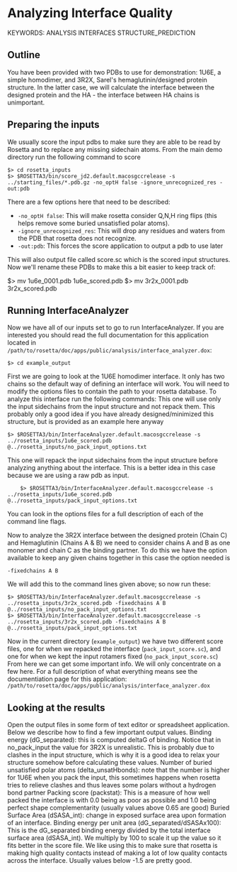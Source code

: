 Analyzing Interface Quality
===========================

KEYWORDS: ANALYSIS INTERFACES STRUCTURE_PREDICTION

Outline
-------
You have been provided with two PDBs to use for demonstration: 1U6E, a simple homodimer, and 3R2X, Sarel's hemaglutinin/designed protein structure.  In the latter case, we will calculate the interface between the designed protein and the HA - the interface between HA chains is unimportant.

Preparing the inputs
--------------------
We usually score the input pdbs to make sure they are able to be read by Rosetta and to replace any missing sidechain atoms.
From the main demo directory run the following command to score 

    $> cd rosetta_inputs
    $> $ROSETTA3/bin/score_jd2.default.macosgccrelease -s ../starting_files/*.pdb.gz -no_optH false -ignore_unrecognized_res -out:pdb

There are a few options here that need to be described:
* `-no_optH false`: This will make rosetta consider Q,N,H ring flips (this helps remove some buried unsatisfied polar atoms).
* `-ignore_unrecognized_res`: This will drop any residues and waters from the PDB that rosetta does not recognize.
* `-out:pdb`: This forces the score application to output a pdb to use later

This will also output file called score.sc which is the scored input structures.
Now we'll rename these PDBs to make this a bit easier to keep track of:

   $>  mv 1u6e_0001.pdb 1u6e_scored.pdb
   $>  mv 3r2x_0001.pdb 3r2x_scored.pdb

Running InterfaceAnalyzer
-------------------------
Now we have all of our inputs set to go to run InterfaceAnalyzer.
If you are interested you should read the full documentation for this application located in `/path/to/rosetta/doc/apps/public/analysis/interface_analyzer.dox`:

    $> cd example_output

First we are going to look at the 1U6E homodimer interface.  It only has two chains so the default way of defining an interface will work. 
You will need to modify the options files to contain the path to your rosetta database.
To analyze this interface run the following commands:
This one will use only the input sidechains from the input structure and not repack them.  This probably only a good idea if you have already designed/minimized this structure, but is provided as an example here anyway

	$> $ROSETTA3/bin/InterfaceAnalyzer.default.macosgccrelease -s ../rosetta_inputs/1u6e_scored.pdb @../rosetta_inputs/no_pack_input_options.txt

This one will repack the input sidechains from the input structure before analyzing anything about the interface. This is a better idea in this case because we are using a raw pdb as input.

    	$> $ROSETTA3/bin/InterfaceAnalyzer.default.macosgccrelease -s ../rosetta_inputs/1u6e_scored.pdb @../rosetta_inputs/pack_input_options.txt

You can look in the options files for a full description of each of the command line flags.

Now to analyze the 3R2X interface between the designed protein (Chain C) and Hemaglutinin (Chains A & B)  we need to consider chains A and B as one monomer and chain C as the binding partner. To do this we have the option available to keep any given chains together in this case the option needed is 

    -fixedchains A B

We will add this to the command lines given above; so now run these:

    $> $ROSETTA3/bin/InterfaceAnalyzer.default.macosgccrelease -s ../rosetta_inputs/3r2x_scored.pdb -fixedchains A B @../rosetta_inputs/no_pack_input_options.txt
    $> $ROSETTA3/bin/InterfaceAnalyzer.default.macosgccrelease -s ../rosetta_inputs/3r2x_scored.pdb -fixedchains A B @../rosetta_inputs/pack_input_options.txt

Now in the current directory (`example_output`) we have two different score files, one for when we repacked the interface (`pack_input_score.sc`), and one for when we kept the input rotamers fixed (`no_pack_input_score.sc`)
From here we can get some important info.  We will only concentrate on a few here. For a full description of what everything means see the documentiation page for this application: `/path/to/rosetta/doc/apps/public/analysis/interface_analyzer.dox`

Looking at the results
----------------------
Open the output files in some form of text editor or spreadsheet application.  Below we describe how to find a few important output values.
Binding energy (dG_separated): this is computed deltaG of binding. Notice that in no_pack_input the value for 3R2X is unrealistic.  This is probably due to clashes in the input structure, which is why it is a good idea to relax your structure somehow before calculating these values.
Number of buried unsatisfied polar atoms (delta_unsatHbonds): note that the number is higher for 1U6E when you pack the input, this sometimes happens when rosetta tries to relieve clashes and thus leaves some polars without a hydrogen bond partner
Packing score (packstat): This is a measure of how well packed the interface is with 0.0 being as poor as possible and 1.0 being perfect shape complementarity (usually values above 0.65 are good)
Buried Surface Area (dSASA_int): change in exposed surface area upon formation of an interface.
Binding energy per unit area (dG_separated/dSASAx100): This is the dG_separated binding energy divided by the total interface surface area (dSASA_int). We multiply by 100 to scale it up the value so it fits better in the score file.  We like using this to make sure that rosetta is making high quality contacts instead of making a lot of low quality contacts across the interface.  Usually values below -1.5 are pretty good. 

